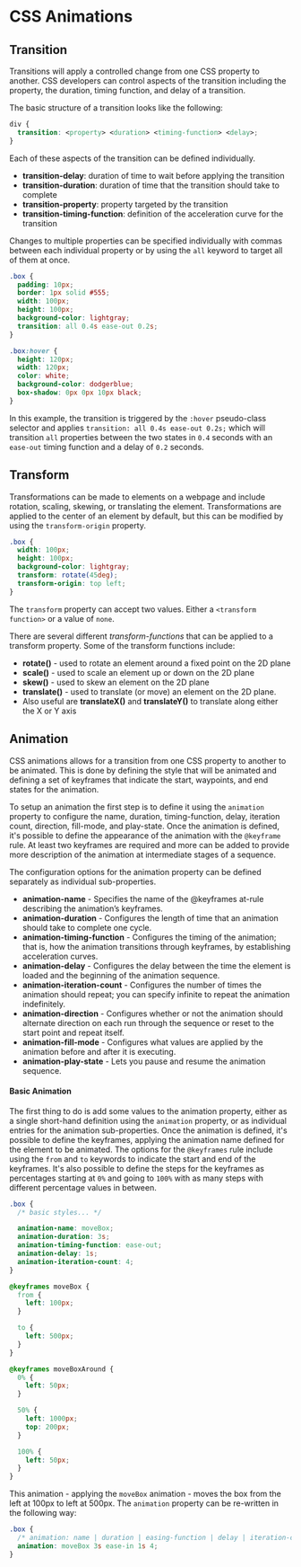 # CSS Animations

## Transition

Transitions will apply a controlled change from one CSS property to another. CSS developers can control aspects of the transition including the property, the duration, timing function, and delay of a transition.

The basic structure of a transition looks like the following:

```css
div {
  transition: <property> <duration> <timing-function> <delay>;
}
```

Each of these aspects of the transition can be defined individually.

- **transition-delay**: duration of time to wait before applying the transition
- **transition-duration**: duration of time that the transition should take to complete
- **transition-property**: property targeted by the transition
- **transition-timing-function**: definition of the acceleration curve for the transition

Changes to multiple properties can be specified individually with commas between each individual property or by using the `all` keyword to target all of them at once.

```css
.box {
  padding: 10px;
  border: 1px solid #555;
  width: 100px;
  height: 100px;
  background-color: lightgray;
  transition: all 0.4s ease-out 0.2s;
}

.box:hover {
  height: 120px;
  width: 120px;
  color: white;
  background-color: dodgerblue;
  box-shadow: 0px 0px 10px black;
}
```

In this example, the transition is triggered by the `:hover` pseudo-class selector and applies `transition: all 0.4s ease-out 0.2s;` which will transition `all` properties between the two states in `0.4` seconds with an `ease-out` timing function and a delay of `0.2` seconds.

## Transform

Transformations can be made to elements on a webpage and include rotation, scaling, skewing, or translating the element. Transformations are applied to the center of an element by default, but this can be modified by using the `transform-origin` property.

```css
.box {
  width: 100px;
  height: 100px;
  background-color: lightgray;
  transform: rotate(45deg);
  transform-origin: top left;
}
```

The `transform` property can accept two values. Either a `<transform function>` or a value of `none`.

There are several different _transform-functions_ that can be applied to a transform property. Some of the transform functions include:

- **rotate()** - used to rotate an element around a fixed point on the 2D plane
- **scale()** - used to scale an element up or down on the 2D plane
- **skew()** - used to skew an element on the 2D plane
- **translate()** - used to translate (or move) an element on the 2D plane.
- Also useful are **translateX()** and **translateY()** to translate along either the X or Y axis

## Animation

CSS animations allows for a transition from one CSS property to another to be animated. This is done by defining the style that will be animated and defining a set of keyframes that indicate the start, waypoints, and end states for the animation.

To setup an animation the first step is to define it using the `animation` property to configure the name, duration, timing-function, delay, iteration count, direction, fill-mode, and play-state. Once the animation is defined, it's possible to define the appearance of the animation with the `@keyframe` rule. At least two keyframes are required and more can be added to provide more description of the animation at intermediate stages of a sequence.

The configuration options for the animation property can be defined separately as individual sub-properties.

- **animation-name** - Specifies the name of the @keyframes at-rule describing the animation’s keyframes.
- **animation-duration** - Configures the length of time that an animation should take to complete one cycle.
- **animation-timing-function** - Configures the timing of the animation; that is, how the animation transitions through keyframes, by establishing acceleration curves.
- **animation-delay** - Configures the delay between the time the element is loaded and the beginning of the animation sequence.
- **animation-iteration-count** - Configures the number of times the animation should repeat; you can specify infinite to repeat the animation indefinitely.
- **animation-direction** - Configures whether or not the animation should alternate direction on each run through the sequence or reset to the start point and repeat itself.
- **animation-fill-mode** - Configures what values are applied by the animation before and after it is executing.
- **animation-play-state** - Lets you pause and resume the animation sequence.

#### Basic Animation

The first thing to do is add some values to the animation property, either as a single short-hand definition using the `animation` property, or as individual entries for the animation sub-properties. Once the animation is defined, it's possible to define the keyframes, applying the animation name defined for the element to be animated. The options for the `@keyframes` rule include using the `from` and `to` keywords to indicate the start and end of the keyframes. It's also possible to define the steps for the keyframes as percentages starting at `0%` and going to `100%` with as many steps with different percentage values in between.

```css
.box {
  /* basic styles... */

  animation-name: moveBox;
  animation-duration: 3s;
  animation-timing-function: ease-out;
  animation-delay: 1s;
  animation-iteration-count: 4;
}

@keyframes moveBox {
  from {
    left: 100px;
  }

  to {
    left: 500px;
  }
}

@keyframes moveBoxAround {
  0% {
    left: 50px;
  }

  50% {
    left: 1000px;
    top: 200px;
  }

  100% {
    left: 50px;
  }
}
```

This animation - applying the `moveBox` animation - moves the box from the left at 100px to left at 500px. The `animation` property can be re-written in the following way:

```css
.box {
  /* animation: name | duration | easing-function | delay | iteration-count */
  animation: moveBox 3s ease-in 1s 4;
}
```
